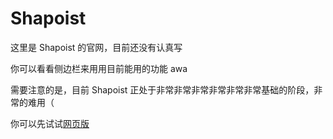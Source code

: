 # Shapoist

这里是 Shapoist 的官网，目前还没有认真写

你可以看看侧边栏来用用目前能用的功能 awa

需要注意的是，目前 Shapoist 正处于非常非常非常非常非常非常基础的阶段，非常的难用（

你可以先试试[网页版](./play.html)